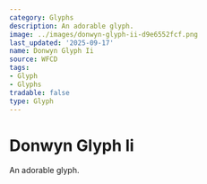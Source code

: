 ```yaml
---
category: Glyphs
description: An adorable glyph.
image: ../images/donwyn-glyph-ii-d9e6552fcf.png
last_updated: '2025-09-17'
name: Donwyn Glyph Ii
source: WFCD
tags:
- Glyph
- Glyphs
tradable: false
type: Glyph
---
```


# Donwyn Glyph Ii

An adorable glyph.

